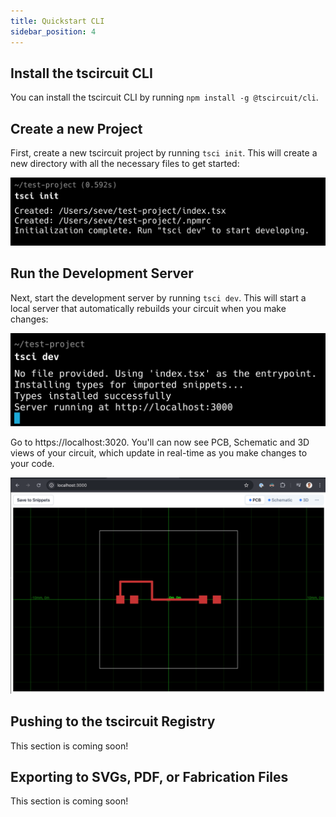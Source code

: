 ```yaml
---
title: Quickstart CLI
sidebar_position: 4
---
```


## Install the tscircuit CLI

You can install the tscircuit CLI by running `npm install -g @tscircuit/cli`.

## Create a new Project

First, create a new tscircuit project by running `tsci init`. This will create a new directory with all the necessary files to get started:

![tsci init result](../../static/img/tsci-init.png)

## Run the Development Server

Next, start the development server by running `tsci dev`. This will start a local server that automatically rebuilds your circuit when you make changes:

![tsci dev result](../../static/img/tsci-dev.png)

Go to https://localhost:3020. You'll can now see PCB, Schematic and 3D views of your circuit, which update in real-time as you make changes to your code.

![browser](../../static/img/pcb-runframe.png)

## Pushing to the tscircuit Registry

<!-- TODO -->

This section is coming soon!

## Exporting to SVGs, PDF, or Fabrication Files

<!-- TODO -->

This section is coming soon!
